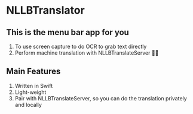 # NLLBTranslator

## This is the menu bar app for you 
1. To use screen capture to do OCR to grab text directly
2. Perform machine translation with NLLBTranslateServer 🌟🌟

## Main Features
1. Written in Swift
2. Light-weight
3. Pair with NLLBTranslateServer, so you can do the translation privately and locally
